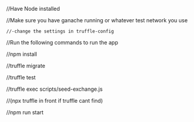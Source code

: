 //Have Node installed


//Make sure you have ganache running or whatever test network you use

    //-change the settings in truffle-config
    
//Run the following commands to run the app

//npm install

//truffle migrate

//truffle test

//truffle exec scripts/seed-exchange.js

//(npx truffle in front if truffle cant find)

//npm run start



